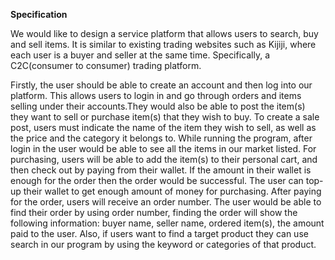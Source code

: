 **Specification**

We would like to design a service platform that allows users to search, buy and sell items.
It is similar to existing trading websites such as Kijiji, where each user is a buyer and seller
at the same time. Specifically, a C2C(consumer to consumer) trading platform.

Firstly, the user should be able to create an account and then log into our platform.
This allows users to login in and go through orders and items selling under their accounts.They would also be able to post the item(s) they want to sell or purchase item(s) that they wish to buy.
To create a sale post, users must indicate the name of the item they wish to sell, as well as the price and the category it belongs to. While running the program, after login in the user would be able to see all the items in our market
listed. For purchasing, users will be able to add the item(s) to their personal cart,
and then check out by paying from their wallet. If the amount in their wallet is enough for the order then the order would be successful. The user can top-up their wallet to get enough amount of money for purchasing.
After paying for the order, users will receive an order number. The user would be able to find their order by using
order number, finding the order will show the following information: buyer name, seller name, ordered item(s), the amount paid to the user.
Also, if users want to find a target product they can use search in our program by using the keyword or categories of that product.
 


